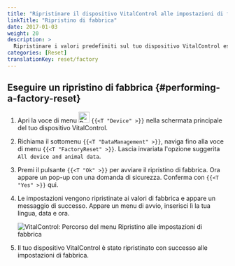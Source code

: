 ```yaml
---
title: "Ripristinare il dispositivo VitalControl alle impostazioni di fabbrica"
linkTitle: "Ripristino di fabbrica"
date: 2017-01-03
weight: 20
description: >
  Ripristinare i valori predefiniti sul tuo dispositivo VitalControl eseguendo un ripristino di fabbrica.
categories: [Reset]
translationKey: reset/factory
---
```

## Eseguire un ripristino di fabbrica {#performing-a-factory-reset}

1. Apri la voce di menu <img src="/icons/device.svg" width="25" align="bottom" alt="Device" /> `{{<T "Device" >}}` nella schermata principale del tuo dispositivo VitalControl.

1. Richiama il sottomenu `{{<T "DataManagement" >}}`, naviga fino alla voce di menu `{{<T "FactoryReset" >}}`. Lascia invariata l'opzione suggerita `All device and animal data`.

1. Premi il pulsante `{{<T "Ok" >}}` per avviare il ripristino di fabbrica. Ora appare un pop-up con una domanda di sicurezza. Conferma con `{{<T "Yes" >}}` qui.

1. Le impostazioni vengono ripristinate ai valori di fabbrica e appare un messaggio di successo. Appare un menu di avvio, inserisci lì la tua lingua, data e ora.

   ![VitalControl: Percorso del menu Ripristino alle impostazioni di fabbrica](../images/resetdevice.png "Ripristino alle impostazioni di fabbrica")

1. Il tuo dispositivo VitalControl è stato ripristinato con successo alle impostazioni di fabbrica.
